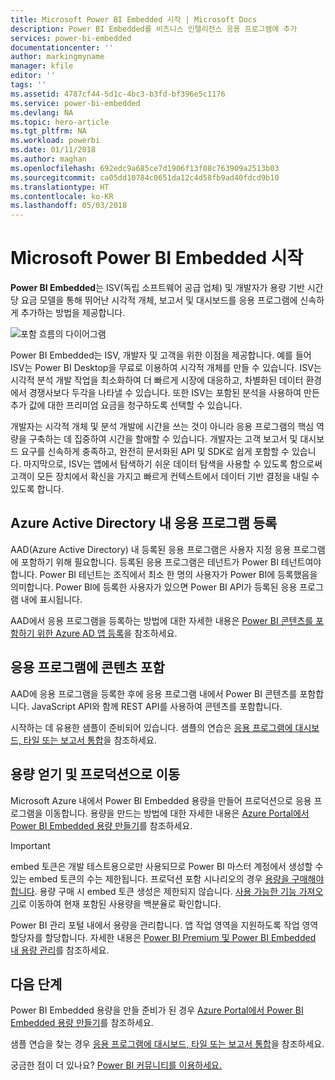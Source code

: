 ```yaml
---
title: Microsoft Power BI Embedded 시작 | Microsoft Docs
description: Power BI Embedded를 비즈니스 인텔리전스 응용 프로그램에 추가
services: power-bi-embedded
documentationcenter: ''
author: markingmyname
manager: kfile
editor: ''
tags: ''
ms.assetid: 4787cf44-5d1c-4bc3-b3fd-bf396e5c1176
ms.service: power-bi-embedded
ms.devlang: NA
ms.topic: hero-article
ms.tgt_pltfrm: NA
ms.workload: powerbi
ms.date: 01/11/2018
ms.author: maghan
ms.openlocfilehash: 692edc9a685ce7d1906f13f08c763909a2513b03
ms.sourcegitcommit: ca05dd10784c0651da12c4d58fb9ad40fdcd9b10
ms.translationtype: HT
ms.contentlocale: ko-KR
ms.lasthandoff: 05/03/2018
---
```

# <a name="get-started-with-microsoft-power-bi-embedded"></a>Microsoft Power BI Embedded 시작

**Power BI Embedded**는 ISV(독립 소프트웨어 공급 업체) 및 개발자가 용량 기반 시간당 요금 모델을 통해 뛰어난 시각적 개체, 보고서 및 대시보드를 응용 프로그램에 신속하게 추가하는 방법을 제공합니다.

![포함 흐름의 다이어그램](media/get-started/introduction.png)

Power BI Embedded는 ISV, 개발자 및 고객을 위한 이점을 제공합니다. 예를 들어 ISV는 Power BI Desktop을 무료로 이용하여 시각적 개체를 만들 수 있습니다. ISV는 시각적 분석 개발 작업을 최소화하여 더 빠르게 시장에 대응하고, 차별화된 데이터 환경에서 경쟁사보다 두각을 나타낼 수 있습니다. 또한 ISV는 포함된 분석을 사용하여 만든 추가 값에 대한 프리미엄 요금을 청구하도록 선택할 수 있습니다.

개발자는 시각적 개체 및 분석 개발에 시간을 쓰는 것이 아니라 응용 프로그램의 핵심 역량을 구축하는 데 집중하여 시간을 할애할 수 있습니다. 개발자는 고객 보고서 및 대시보드 요구를 신속하게 충족하고, 완전히 문서화된 API 및 SDK로 쉽게 포함할 수 있습니다. 마지막으로, ISV는 앱에서 탐색하기 쉬운 데이터 탐색을 사용할 수 있도록 함으로써 고객이 모든 장치에서 확신을 가지고 빠르게 컨텍스트에서 데이터 기반 결정을 내릴 수 있도록 합니다.

## <a name="register-an-application-within-azure-active-directory"></a>Azure Active Directory 내 응용 프로그램 등록

AAD(Azure Active Directory) 내 등록된 응용 프로그램은 사용자 지정 응용 프로그램에 포함하기 위해 필요합니다. 등록된 응용 프로그램은 테넌트가 Power BI 테넌트여야 합니다. Power BI 테넌트는 조직에서 최소 한 명의 사용자가 Power BI에 등록했음을 의미합니다. Power BI에 등록한 사용자가 있으면 Power BI API가 등록된 응용 프로그램 내에 표시됩니다.

AAD에서 응용 프로그램을 등록하는 방법에 대한 자세한 내용은 [Power BI 콘텐츠를 포함하기 위한 Azure AD 앱 등록](https://powerbi.microsoft.com/documentation/powerbi-developer-register-app/)을 참조하세요.

## <a name="embed-content-in-your-application"></a>응용 프로그램에 콘텐츠 포함

AAD에 응용 프로그램을 등록한 후에 응용 프로그램 내에서 Power BI 콘텐츠를 포함합니다. JavaScript API와 함께 REST API를 사용하여 콘텐츠를 포함합니다.

시작하는 데 유용한 샘플이 준비되어 있습니다. 샘플의 연습은 [응용 프로그램에 대시보드, 타일 또는 보고서 통합](https://powerbi.microsoft.com/documentation/powerbi-developer-embed-sample-app-owns-data/)을 참조하세요.

## <a name="get-capacity-and-move-to-production"></a>용량 얻기 및 프로덕션으로 이동

Microsoft Azure 내에서 Power BI Embedded 용량을 만들어 프로덕션으로 응용 프로그램을 이동합니다. 용량을 만드는 방법에 대한 자세한 내용은 [Azure Portal에서 Power BI Embedded 용량 만들기](create-capacity.md)를 참조하세요.

> [!IMPORTANT]
> embed 토큰은 개발 테스트용으로만 사용되므로 Power BI 마스터 계정에서 생성할 수 있는 embed 토큰의 수는 제한됩니다. 프로덕션 포함 시나리오의 경우 [용량을 구매해야 합니다](https://docs.microsoft.com/power-bi/developer/embedded-faq#technical). 용량 구매 시 embed 토큰 생성은 제한되지 않습니다. [사용 가능한 기능 가져오기](https://msdn.microsoft.com/en-us/library/mt846473.aspx)로 이동하여 현재 포함된 사용량을 백분율로 확인합니다.

Power BI 관리 포털 내에서 용량을 관리합니다. 앱 작업 영역을 지원하도록 작업 영역 할당자를 할당합니다. 자세한 내용은 [Power BI Premium 및 Power BI Embedded 내 용량 관리](https://powerbi.microsoft.com/documentation/powerbi-admin-premium-manage/)를 참조하세요.

## <a name="next-steps"></a>다음 단계

Power BI Embedded 용량을 만들 준비가 된 경우 [Azure Portal에서 Power BI Embedded 용량 만들기](create-capacity.md)를 참조하세요.

샘플 연습을 찾는 경우 [응용 프로그램에 대시보드, 타일 또는 보고서 통합](https://powerbi.microsoft.com/documentation/powerbi-developer-embed-sample-app-owns-data/)을 참조하세요.

궁금한 점이 더 있나요? [Power BI 커뮤니티를 이용하세요.](http://community.powerbi.com/)
